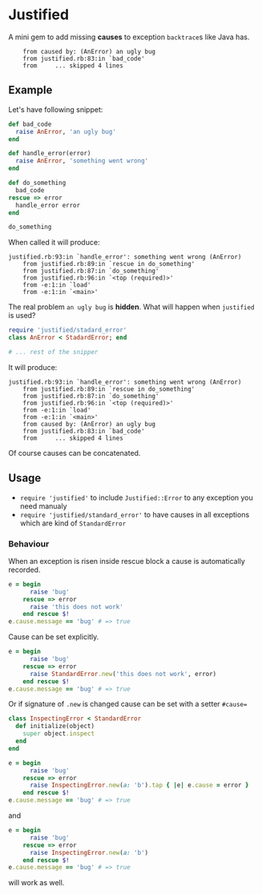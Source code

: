 # Justified

A mini gem to add missing **causes** to exception `backtrace`s like Java has.

        from caused by: (AnError) an ugly bug
        from justified.rb:83:in `bad_code'
        from     ... skipped 4 lines

## Example

Let's have following snippet:

```ruby
def bad_code
  raise AnError, 'an ugly bug'
end

def handle_error(error)
  raise AnError, 'something went wrong'
end

def do_something
  bad_code
rescue => error
  handle_error error
end

do_something
```

When called it will produce:

    justified.rb:93:in `handle_error': something went wrong (AnError)
        from justified.rb:89:in `rescue in do_something'
        from justified.rb:87:in `do_something'
        from justified.rb:96:in `<top (required)>'
        from -e:1:in `load'
        from -e:1:in `<main>'

The real problem `an ugly bug` is **hidden**. What will happen when `justified` is used?

```ruby
require 'justified/stadard_error'
class AnError < StadardError; end

# ... rest of the snipper
```

It will produce:

    justified.rb:93:in `handle_error': something went wrong (AnError)
        from justified.rb:89:in `rescue in do_something'
        from justified.rb:87:in `do_something'
        from justified.rb:96:in `<top (required)>'
        from -e:1:in `load'
        from -e:1:in `<main>'
        from caused by: (AnError) an ugly bug
        from justified.rb:83:in `bad_code'
        from     ... skipped 4 lines

Of course causes can be concatenated. 

## Usage

*   `require 'justified'` to include `Justified::Error` to any exception you need manualy
*   `require 'justified/standard_error'` to have causes in all exceptions which are kind of `StandardError`

### Behaviour

When an exception is risen inside rescue block a cause is automatically recorded.

```ruby
e = begin
      raise 'bug'
    rescue => error
      raise 'this does not work'
    end rescue $!
e.cause.message == 'bug' # => true
```

Cause can be set explicitly.

```ruby
e = begin
      raise 'bug'
    rescue => error
      raise StandardError.new('this does not work', error)
    end rescue $!
e.cause.message == 'bug' # => true
```

Or if signature of `.new` is changed cause can be set with a setter `#cause=`

```ruby
class InspectingError < StandardError
  def initialize(object)
    super object.inspect
  end
end

e = begin
      raise 'bug'
    rescue => error
      raise InspectingError.new(a: 'b').tap { |e| e.cause = error }
    end rescue $!
e.cause.message == 'bug' # => true
```
 
and

```ruby
e = begin
      raise 'bug'
    rescue => error
      raise InspectingError.new(a: 'b')
    end rescue $!
e.cause.message == 'bug' # => true
```

will work as well.

